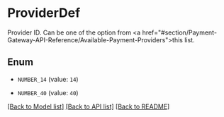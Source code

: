 # ProviderDef

Provider ID. Can be one of the option from <a href=\"#section/Payment-Gateway-API-Reference/Available-Payment-Providers\">this list</a>. 

## Enum

* `NUMBER_14` (value: `14`)

* `NUMBER_40` (value: `40`)

[[Back to Model list]](../README.md#documentation-for-models) [[Back to API list]](../README.md#documentation-for-api-endpoints) [[Back to README]](../README.md)
